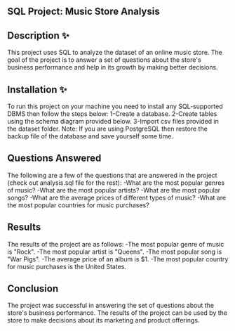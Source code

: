 ## SQL Project: Music Store Analysis
## Description ✨
This project uses SQL to analyze the dataset of an online music store. The goal of the project is to answer a set of questions about the store's business performance and help in its growth by making better decisions.
## Installation ✨
To run this project on your machine you need to install any SQL-supported DBMS then follow the steps below:
1-Create a database.
2-Create tables using the schema diagram provided below.
3-Import csv files provided in the dataset folder.
Note: If you are using PostgreSQL then restore the backup file of the database and save yourself some time.
## Questions Answered
The following are a few of the questions that are answered in the project (check out analysis.sql file for the rest):
-What are the most popular genres of music?
-What are the most popular artists?
-What are the most popular songs?
-What are the average prices of different types of music?
-What are the most popular countries for music purchases?
## Results
The results of the project are as follows:
-The most popular genre of music is "Rock".
-The most popular artist is "Queens".
-The most popular song is "War Pigs".
-The average price of an album is $1.
-The most popular country for music purchases is the United States.
## Conclusion
The project was successful in answering the set of questions about the store's business performance. The results of the project can be used by the store to make decisions about its marketing and product offerings.
